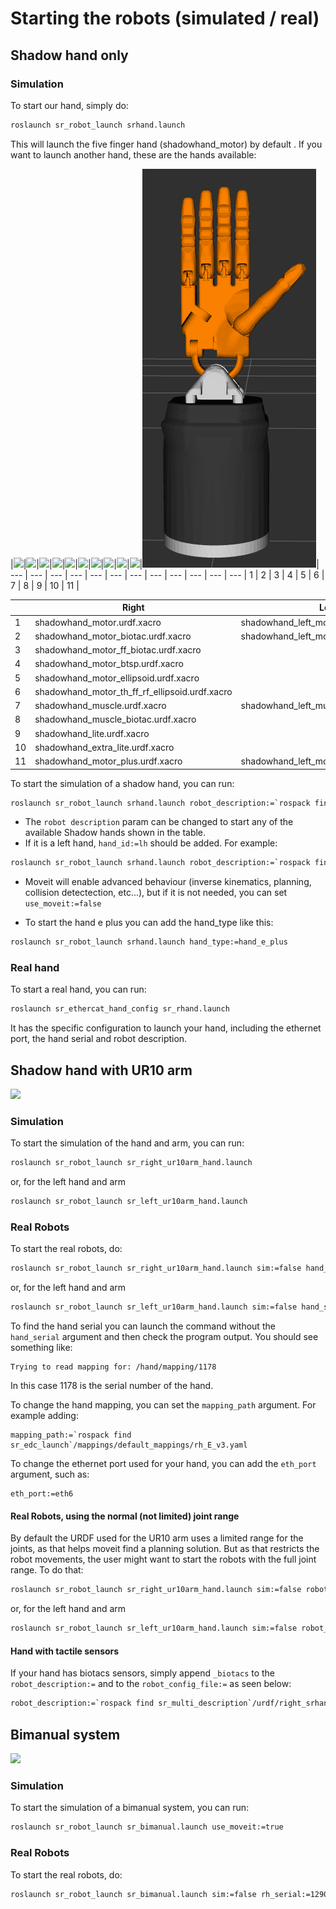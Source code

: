 # Starting the robots (simulated / real)

## Shadow hand only

### Simulation

To start our hand, simply do:
```bash
roslaunch sr_robot_launch srhand.launch
```

This will launch the five finger hand (shadowhand_motor) by default . If you want to launch another hand, these are the hands available:

|![](https://raw.githubusercontent.com/shadow-robot/sr_interface/indigo-devel/images/shadowhand_motor.png)|![](https://raw.githubusercontent.com/shadow-robot/sr_interface/indigo-devel/images/shadowhand_motor_biotac.png)|![](https://raw.githubusercontent.com/shadow-robot/sr_interface/indigo-devel/images/shadowhand_motor_ff_biotac.png)|![](https://raw.githubusercontent.com/shadow-robot/sr_interface/indigo-devel/images/shadowhand_motor_btsp.png)|![](https://raw.githubusercontent.com/shadow-robot/sr_interface/indigo-devel/images/shadowhand_motor_ellipsoid.png)|![](https://raw.githubusercontent.com/shadow-robot/sr_interface/indigo-devel/images/shadowhand_motor_th_ff_rf_ellipsoid.png)|![](https://raw.githubusercontent.com/shadow-robot/sr_interface/indigo-devel/images/shadowhand_muscle.png)|![](https://raw.githubusercontent.com/shadow-robot/sr_interface/indigo-devel/images/shadowhand_muscle_biotac.png)|![](https://raw.githubusercontent.com/shadow-robot/sr_interface/indigo-devel/images/shadowhand_lite.png)|![](https://raw.githubusercontent.com/shadow-robot/sr_interface/indigo-devel/images/shadowhand_extra_lite.png)|![](https://raw.githubusercontent.com/shadow-robot/sr_interface/indigo-devel/images/shadowhand_motor_plus.png)|
--- | --- | --- | --- | --- | --- | --- | --- | --- | --- | --- | --- |
1 | 2 | 3 | 4 | 5 | 6 | 7 | 8 | 9 | 10 | 11 |

|   | Right                                          | Left                                    | 
|---| ---------------------------------------------- |-----------------------------------------| 
|1  | shadowhand_motor.urdf.xacro                    | shadowhand_left_motor.urdf.xacro        | 
|2  | shadowhand_motor_biotac.urdf.xacro             | shadowhand_left_motor_biotac.urdf.xacro |
|3  | shadowhand_motor_ff_biotac.urdf.xacro          |                                         |
|4  | shadowhand_motor_btsp.urdf.xacro               |                                         |
|5  | shadowhand_motor_ellipsoid.urdf.xacro          |                                         |
|6  | shadowhand_motor_th_ff_rf_ellipsoid.urdf.xacro |                                |
|7  | shadowhand_muscle.urdf.xacro                   | shadowhand_left_muscle.urdf.xacro       |
|8  | shadowhand_muscle_biotac.urdf.xacro            |                                         |
|9  | shadowhand_lite.urdf.xacro                     |                                         |
|10 | shadowhand_extra_lite.urdf.xacro               |                                         |
|11 | shadowhand_motor_plus.urdf.xacro               | shadowhand_left_motor_plus.urdf.xacro   |



To start the simulation of a shadow hand, you can run:

```bash
roslaunch sr_robot_launch srhand.launch robot_description:=`rospack find sr_description`/robots/shadowhand_motor.urdf.xacro
```

* The `robot description` param can be changed to start any of the available Shadow hands shown in the table.
* If it is a left hand, `hand_id:=lh` should be added. For example: 
```bash
roslaunch sr_robot_launch srhand.launch robot_description:=`rospack find sr_description`/robots/shadowhand_left_motor.urdf.xacro hand_id:=lh
```
* Moveit will enable advanced behaviour (inverse kinematics, planning, collision detectection, etc...), but if it is not needed, you can set `use_moveit:=false`

* To start the hand e plus you can add the hand_type like this:
```bash
roslaunch sr_robot_launch srhand.launch hand_type:=hand_e_plus
```

### Real hand

To start a real hand, you can run:
```bash
roslaunch sr_ethercat_hand_config sr_rhand.launch
```
It has the specific configuration to launch your hand, including the ethernet port, the hand serial and robot description.

## Shadow hand with UR10 arm
![](https://raw.githubusercontent.com/shadow-robot/sr_interface/indigo-devel/images/ur10hand.png)

### Simulation
To start the simulation of the hand and arm, you can run:

```bash
roslaunch sr_robot_launch sr_right_ur10arm_hand.launch
```

or, for the left hand and arm

```bash
roslaunch sr_robot_launch sr_left_ur10arm_hand.launch
```

### Real Robots
To start the real robots, do:

```bash
roslaunch sr_robot_launch sr_right_ur10arm_hand.launch sim:=false hand_serial:=1178
```

or, for the left hand and arm

```bash
roslaunch sr_robot_launch sr_left_ur10arm_hand.launch sim:=false hand_serial:=1178
```

To find the hand serial you can launch the command without the `hand_serial` argument and then check the program output. You should see something like:

```
Trying to read mapping for: /hand/mapping/1178
```

In this case 1178 is the serial number of the hand.

To change the hand mapping, you can set the `mapping_path` argument. For example adding:
```
mapping_path:=`rospack find sr_edc_launch`/mappings/default_mappings/rh_E_v3.yaml
```

To change the ethernet port used for your hand, you can add the `eth_port` argument, such as:
```
eth_port:=eth6
```

#### Real Robots, using the normal (not limited) joint range

By default the URDF used for the UR10 arm uses a limited range for the joints, as that helps moveit find a planning solution. But as that restricts the robot movements, the user might want to start the robots with the full joint range. To do that:

```bash
roslaunch sr_robot_launch sr_right_ur10arm_hand.launch sim:=false robot_description:=`rospack find sr_multi_description`/urdf/right_srhand_ur10.urdf.xacro hand_serial:=1178
```

or, for the left hand and arm

```bash
roslaunch sr_robot_launch sr_left_ur10arm_hand.launch sim:=false robot_description:=`rospack find sr_multi_description`/urdf/left_srhand_ur10.urdf.xacro hand_serial:=1178
```

#### Hand with tactile sensors

If your hand has biotacs sensors, simply append `_biotacs` to the `robot_description:=` and to the `robot_config_file:=` as seen below:

```bash
robot_description:=`rospack find sr_multi_description`/urdf/right_srhand_ur10_joint_limited_biotacs.urdf.xacro robot_config_file:=`rospack find sr_multi_moveit_config`/config/robot_configs/right_sh_ur10_biotac.yaml
``` 

## Bimanual system
![](https://raw.githubusercontent.com/shadow-robot/sr_interface/indigo-devel/images/bimanual.png)

### Simulation
To start the simulation of a bimanual system, you can run:

```bash
roslaunch sr_robot_launch sr_bimanual.launch use_moveit:=true
```

### Real Robots
To start the real robots, do:

```bash
roslaunch sr_robot_launch sr_bimanual.launch sim:=false rh_serial:=1290 lh_serial:=1338
```

